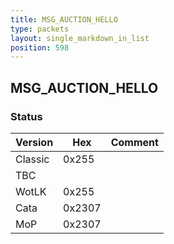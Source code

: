 ```yaml
---
title: MSG_AUCTION_HELLO
type: packets
layout: single_markdown_in_list
position: 598
---
```


## MSG_AUCTION_HELLO

### Status

Version    | Hex        | Comment
---------- | ---------- | ---------- 
Classic    | 0x255      | 
TBC        |            |
WotLK      | 0x255      | 
Cata       | 0x2307     | 
MoP        | 0x2307     | 